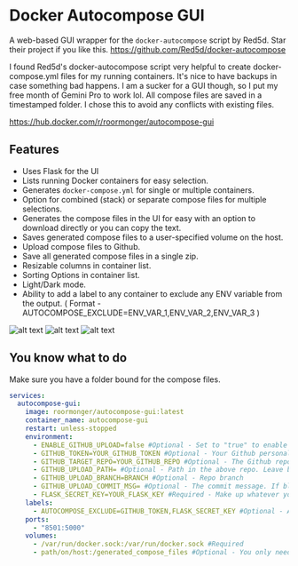 # Docker Autocompose GUI

A web-based GUI wrapper for the `docker-autocompose` script by Red5d. Star their project if you like this.
https://github.com/Red5d/docker-autocompose

I found Red5d's docker-autocompose script very helpful to create docker-compose.yml files for my running containers. It's nice to have backups in case something bad happens. I am a sucker for a GUI though, so I put my free month of Gemini Pro to work lol. All compose files are saved in a timestamped folder. I chose this to avoid any conflicts with existing files.

https://hub.docker.com/r/roormonger/autocompose-gui

## Features

* Uses Flask for the UI
* Lists running Docker containers for easy selection.
* Generates `docker-compose.yml` for single or multiple containers.
* Option for combined (stack) or separate compose files for multiple selections.
* Generates the compose files in the UI for easy with an option to download directly or you can copy the text.
* Saves generated compose files to a user-specified volume on the host.
* Upload compose files to Github.
* Save all generated compose files in a single zip.
* Resizable columns in container list.
* Sorting Options in container list.
* Light/Dark mode.
* Ability to add a label to any container to exclude any ENV variable from the output. ( Format - AUTOCOMPOSE_EXCLUDE=ENV_VAR_1,ENV_VAR_2,ENV_VAR_3 )

![alt text](https://github.com/roormonger/autocompose-gui/blob/main/images/main.png?raw=true)
![alt text](https://github.com/roormonger/autocompose-gui/blob/main/images/output.png?raw=true)
![alt text](https://github.com/roormonger/autocompose-gui/blob/main/images/history.png?raw=true)

## You know what to do

Make sure you have a folder bound for the compose files.

```yaml
services:
  autocompose-gui:
    image: roormonger/autocompose-gui:latest
    container_name: autocompose-gui
    restart: unless-stopped
    environment:
      - ENABLE_GITHUB_UPLOAD=false #Optional - Set to "true" to enable the "Upload to Github" button in the UI
      - GITHUB_TOKEN=YOUR_GITHUB_TOKEN #Optional - Your Github personal authorization token. Only needed for Github upload
      - GITHUB_TARGET_REPO=YOUR_GITHUB_REPO #Optional - The Github repo you want do dump your compose files into (NAME/REPO)
      - GITHUB_UPLOAD_PATH= #Optional - Path in the above repo. Leave blank for root
      - GITHUB_UPLOAD_BRANCH=BRANCH #Optional - Repo branch
      - GITHUB_UPLOAD_COMMIT_MSG= #Optional - The commit message. If blank default to "Autocompose-GUI_(TIMESTAMP)" 
      - FLASK_SECRET_KEY=YOUR_FLASK_KEY #Required - Make up whatever you want
    labels:
      - AUTOCOMPOSE_EXCLUDE=GITHUB_TOKEN,FLASK_SECRET_KEY #Optional - Add this to any container that has ENV variables you dont want in the output compose files. Just use a comma seperated list of ENV varibles to exclude
    ports:
      - "8501:5000"
    volumes:
      - /var/run/docker.sock:/var/run/docker.sock #Required
      - path/on/host:/generated_compose_files #Optional - You only need this if you plan on saving locally
```
